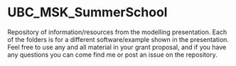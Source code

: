 # UBC_MSK_SummerSchool
Repository of information/resources from the modelling presentation. Each of the folders is for a different software/example shown in the presentation. Feel free to use any and all material in your grant proposal, and if you have any questions you can come find me or post an issue on the repository.

